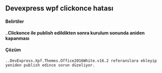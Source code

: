 ## Devexpress wpf clickonce hatası ##
#### Belirtiler ###
..__Clickonce ile publish edildikten sonra kurulum sonunda aniden kapanması__
#### Çözüm
````
..DevExpress.Xpf.Themes.Office2016White.v16.2 referanslara ekleyip 
yeniden publish edince sorun düzeliyor.
````
